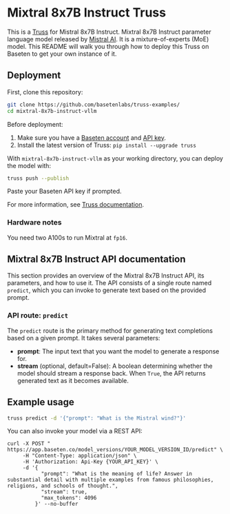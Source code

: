 # Mixtral 8x7B Instruct Truss

This is a [Truss](https://truss.baseten.co/) for Mistral 8x7B Instruct. Mixtral 8x7B Instruct parameter language model released by [Mistral AI](https://mistral.ai/). It is a mixture-of-experts (MoE) model. This README will walk you through how to deploy this Truss on Baseten to get your own instance of it.


## Deployment

First, clone this repository:

```sh
git clone https://github.com/basetenlabs/truss-examples/
cd mixtral-8x7b-instruct-vllm
```

Before deployment:

1. Make sure you have a [Baseten account](https://app.baseten.co/signup) and [API key](https://app.baseten.co/settings/account/api_keys).
2. Install the latest version of Truss: `pip install --upgrade truss`

With `mixtral-8x7b-instruct-vllm` as your working directory, you can deploy the model with:

```sh
truss push --publish
```

Paste your Baseten API key if prompted.

For more information, see [Truss documentation](https://truss.baseten.co).

### Hardware notes

You need two A100s to run Mixtral at `fp16`.

## Mixtral 8x7B Instruct API documentation

This section provides an overview of the Mixtral 8x7B Instruct API, its parameters, and how to use it. The API consists of a single route named  `predict`, which you can invoke to generate text based on the provided prompt.

### API route: `predict`

The `predict` route is the primary method for generating text completions based on a given prompt. It takes several parameters:

- __prompt__: The input text that you want the model to generate a response for.
- __stream__ (optional, default=False): A boolean determining whether the model should stream a response back. When `True`, the API returns generated text as it becomes available.

## Example usage

```sh
truss predict -d '{"prompt": "What is the Mistral wind?"}'
```

You can also invoke your model via a REST API:

```
curl -X POST " https://app.baseten.co/model_versions/YOUR_MODEL_VERSION_ID/predict" \
     -H "Content-Type: application/json" \
     -H 'Authorization: Api-Key {YOUR_API_KEY}' \
     -d '{
           "prompt": "What is the meaning of life? Answer in substantial detail with multiple examples from famous philosophies, religions, and schools of thought.",
           "stream": true,
           "max_tokens": 4096
         }' --no-buffer
```
